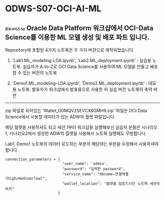 # ODWS-S07-OCI-AI-ML
<span style="font-size:50%">폰트사이즈 50</span> 
Oracle Data Platform 워크샵에서 OCI-Data Science를 이용한 ML 모델 생성 및 배포 파트 입니다.
---

Repository에 포함된 4가지 노트북은 두 가지 버젼으로 제작되었습니다. 

1. 'Lab1.ML_modeling-LDA.ipynb', 'Lab2.ML_deployment.ipynb' : 실습용 노트북. 실습자가 A-to-Z로 OCI Data Science를 사용하여 ML 모델을 만들고 배포할 수 있는 버전의 노트북

2. 'Demo1.ML_modeling-LDA.ipynb', 'Demo2.ML_deployment.ipynb' : 데모용 노트북. 발표자가 워크샵에서 발표용으로 사용한 위 실습 버전 노트북의 축약 버전

---

zip 파일로 되어있는 'Wallet_O0MQV2SEVCX6GMH9.zip' 파일은 OCI Data Science에서 사용할 데이터가 있는 ADW의 월렛 파일입니다. 

해당 월렛을 사용하셔도 되고 세션 1부터 워크샵을 실행해보신 실습자 분들은 시나리오1, 시나리오2에서 생성한 ADW의 월렛을 사용해서 노트북 실행해도 무방합니다.

Lab1, Demo1 노트북의 데이터 로드하는 부분의 해당하는 부분을 수정해서 사용하셔야 합니다. 

    connection_parameters = {     
                              "user_name": 'admin', 
                              "password": "입력한 password", 
                              "service_name": "dbname-연결레벨(high/medium/low)", 
                              "wallet_location": "월렛을 업로드시킨 노트북 세션의 위치"
                            }

